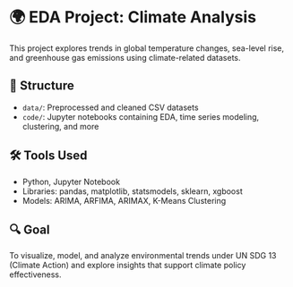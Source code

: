 # 🌍 EDA Project: Climate Analysis

This project explores trends in global temperature changes, sea-level rise, and greenhouse gas emissions using climate-related datasets.

## 📁 Structure

- `data/`: Preprocessed and cleaned CSV datasets
- `code/`: Jupyter notebooks containing EDA, time series modeling, clustering, and more

## 🛠️ Tools Used

- Python, Jupyter Notebook
- Libraries: pandas, matplotlib, statsmodels, sklearn, xgboost
- Models: ARIMA, ARFIMA, ARIMAX, K-Means Clustering

## 🔍 Goal

To visualize, model, and analyze environmental trends under UN SDG 13 (Climate Action) and explore insights that support climate policy effectiveness.
